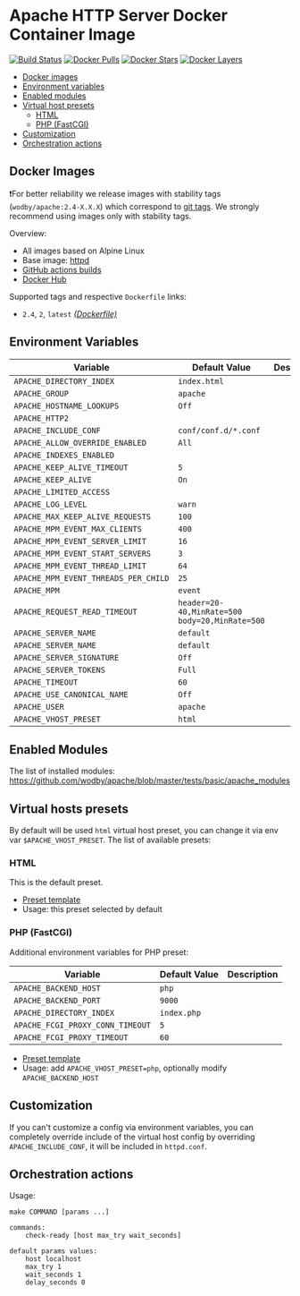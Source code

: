 # Apache HTTP Server Docker Container Image

[![Build Status](https://github.com/wodby/apache/workflows/Build%20docker%20image/badge.svg)](https://github.com/wodby/apache/actions)
[![Docker Pulls](https://img.shields.io/docker/pulls/wodby/apache.svg)](https://hub.docker.com/r/wodby/apache)
[![Docker Stars](https://img.shields.io/docker/stars/wodby/apache.svg)](https://hub.docker.com/r/wodby/apache)
[![Docker Layers](https://images.microbadger.com/badges/image/wodby/apache.svg)](https://microbadger.com/images/wodby/apache)

- [Docker images](#docker-images)
- [Environment variables](#environment-variables)
- [Enabled modules](#enabled-modules)
- [Virtual host presets](#virtual-hosts-presets)
    - [HTML](#html)
    - [PHP (FastCGI)](#php-fastcgi)
- [Customization](#customization)
- [Orchestration actions](#orchestration-actions)

## Docker Images

❗️For better reliability we release images with stability tags (`wodby/apache:2.4-X.X.X`) which correspond to [git tags](https://github.com/wodby/apache/releases). We strongly recommend using images only with stability tags. 

Overview:

- All images based on Alpine Linux
- Base image: [httpd](https://github.com/docker-library/httpd)
- [GitHub actions builds](https://github.com/wodby/apache/actions)
- [Docker Hub](https://hub.docker.com/r/wodby/apache) 

Supported tags and respective `Dockerfile` links:

- `2.4`, `2`, `latest` [_(Dockerfile)_](https://github.com/wodby/apache/tree/master/Dockerfile)

## Environment Variables 

| Variable                             | Default Value                                    | Description |
| ------------------------------------ | ------------------------------------------------ | ----------- |
| `APACHE_DIRECTORY_INDEX`             | `index.html`                                     |             |
| `APACHE_GROUP`                       | `apache`                                         |             |
| `APACHE_HOSTNAME_LOOKUPS`            | `Off`                                            |             |
| `APACHE_HTTP2`                       |                                                  |             |
| `APACHE_INCLUDE_CONF`                | `conf/conf.d/*.conf`                             |             |
| `APACHE_ALLOW_OVERRIDE_ENABLED`      | `All`                                            |             |
| `APACHE_INDEXES_ENABLED`             |                                                  |             |
| `APACHE_KEEP_ALIVE_TIMEOUT`          | `5`                                              |             |
| `APACHE_KEEP_ALIVE`                  | `On`                                             |             |
| `APACHE_LIMITED_ACCESS`              |                                                  |             |
| `APACHE_LOG_LEVEL`                   | `warn`                                           |             |
| `APACHE_MAX_KEEP_ALIVE_REQUESTS`     | `100`                                            |             |
| `APACHE_MPM_EVENT_MAX_CLIENTS`       | `400`                                            |             |
| `APACHE_MPM_EVENT_SERVER_LIMIT`      | `16`                                             |             |
| `APACHE_MPM_EVENT_START_SERVERS`     | `3`                                              |             |
| `APACHE_MPM_EVENT_THREAD_LIMIT`      | `64`                                             |             |
| `APACHE_MPM_EVENT_THREADS_PER_CHILD` | `25`                                             |             |
| `APACHE_MPM`                         | `event`                                          |             |
| `APACHE_REQUEST_READ_TIMEOUT`        | `header=20-40,MinRate=500` `body=20,MinRate=500` |             |
| `APACHE_SERVER_NAME`                 | `default`                                        |             |
| `APACHE_SERVER_NAME`                 | `default`                                        |             |
| `APACHE_SERVER_SIGNATURE`            | `Off`                                            |             |
| `APACHE_SERVER_TOKENS`               | `Full`                                           |             |
| `APACHE_TIMEOUT`                     | `60`                                             |             |
| `APACHE_USE_CANONICAL_NAME`          | `Off`                                            |             |
| `APACHE_USER`                        | `apache`                                         |             |
| `APACHE_VHOST_PRESET`                | `html`                                           |             |

## Enabled Modules

The list of installed modules: https://github.com/wodby/apache/blob/master/tests/basic/apache_modules

## Virtual hosts presets

By default will be used `html` virtual host preset, you can change it via env var `$APACHE_VHOST_PRESET`. The list of available presets:   

### HTML

This is the default preset.

* [Preset template](https://github.com/wodby/apache/blob/master/templates/presets/html.conf.tmpl)
* Usage: this preset selected by default

### PHP (FastCGI)

Additional environment variables for PHP preset:

| Variable                         | Default Value   | Description |
| -------------------------------- | --------------- | ----------- |
| `APACHE_BACKEND_HOST`            | `php`           |             |
| `APACHE_BACKEND_PORT`            | `9000`          |             |
| `APACHE_DIRECTORY_INDEX`         | `index.php`     |             |
| `APACHE_FCGI_PROXY_CONN_TIMEOUT` | `5`             |             |
| `APACHE_FCGI_PROXY_TIMEOUT`      | `60`            |             |

* [Preset template](https://github.com/wodby/apache/blob/master/templates/presets/php.conf.tmpl)
* Usage: add `APACHE_VHOST_PRESET=php`, optionally modify `APACHE_BACKEND_HOST`

## Customization

If you can't customize a config via environment variables, you can completely override include of the virtual host config by overriding `APACHE_INCLUDE_CONF`, it will be included in `httpd.conf`.

## Orchestration actions

Usage:
```
make COMMAND [params ...]

commands:
    check-ready [host max_try wait_seconds]
 
default params values:
    host localhost
    max_try 1
    wait_seconds 1
    delay_seconds 0
```
